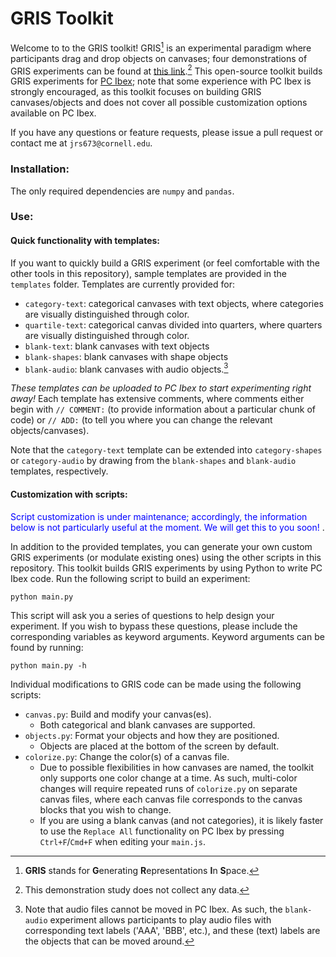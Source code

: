 # GRIS Toolkit

  Welcome to to the GRIS toolkit! GRIS[^1] is an experimental paradigm where participants drag and drop objects on canvases; four demonstrations of GRIS experiments can be found at [this link](https://farm.pcibex.net/r/vxZDAe/).[^2] This open-source toolkit builds GRIS experiments for [PC Ibex](https://doc.pcibex.net/); note that some experience with PC Ibex is strongly encouraged, as this toolkit focuses on building GRIS canvases/objects and does not cover all possible customization options available on PC Ibex.

If you have any questions or feature requests, please issue a pull request or contact me at `jrs673@cornell.edu`.  


### Installation:
The only required dependencies are `numpy` and `pandas`.

### Use:

#### Quick functionality with templates:
If you want to quickly build a GRIS experiment (or feel comfortable with the other tools in this repository), sample templates are provided in the `templates` folder. Templates are currently provided for:
- `category-text`: categorical canvases with text objects, where categories are visually distinguished through color.
- `quartile-text`: categorical canvas divided into quarters, where quarters are visually distinguished through color.
- `blank-text`: blank canvases with text objects
- `blank-shapes`: blank canvases with shape objects
- `blank-audio`: blank canvases with audio objects.[^3]

*These templates can be uploaded to PC Ibex to start experimenting right away!* Each template has extensive comments, where comments either begin with `// COMMENT:` (to provide information about a particular chunk of code) or `// ADD:` (to tell you where you can change the relevant objects/canvases).


Note that the `category-text` template can be extended into `category-shapes` or `category-audio` by drawing from the `blank-shapes` and `blank-audio` templates, respectively.

#### Customization with scripts:
<span style="color:blue">Script customization is under maintenance; accordingly, the information below is not particularly useful at the moment. We will get this to you soon! </span>.

In addition to the provided templates, you can generate your own custom GRIS experiments (or modulate existing ones) using the other scripts in this repository. This toolkit builds GRIS experiments by using Python to write PC Ibex code. Run the following script to build an experiment:


```
python main.py
```
This script will ask you a series of questions to help design your experiment. If you wish to bypass these questions, please include the corresponding variables as keyword arguments. Keyword arguments can be found by running:

```
python main.py -h
```


Individual modifications to GRIS code can be made using the following scripts:
- `canvas.py`: Build and modify your canvas(es).
  - Both categorical and blank canvases are supported.
- `objects.py`: Format your objects and how they are positioned.
  - Objects are placed at the bottom of the screen by default.
- `colorize.py`: Change the color(s) of a canvas file.
  - Due to possible flexibilities in how canvases are named, the toolkit only supports one color change at a time. As such, multi-color changes will require repeated runs of `colorize.py` on separate canvas files, where each canvas file corresponds to the canvas blocks that you wish to change.
  - If you are using a blank canvas (and not categories), it is likely faster to use the `Replace All` functionality on PC Ibex by pressing `Ctrl+F`/`Cmd+F` when editing your `main.js`.










[^1]: **GRIS** stands for **G**enerating **R**epresentations **I**n **S**pace.
[^2]: This demonstration study does not collect any data. 
[^3]: Note that audio files cannot be moved in PC Ibex. As such, the `blank-audio` experiment allows participants to play audio files with corresponding text labels ('AAA', 'BBB', etc.), and these (text) labels are the objects that can be moved around. 
